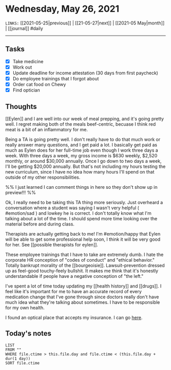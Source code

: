 # Wednesday, May 26, 2021
`LINKS:` [[2021-05-25|previous]]  | [[21-05-27|next]] | [[2021-05 May|month]] | [[journal]]
#daily

---
## Tasks
- [x] Take medicine
- [x] Work out
- [x] Update deadline for income attestation (30 days from first paycheck)
- [x] Do employee trainings that I forgot about
- [X] Order cat food on Chewy
- [x] Find optician

## Thoughts
[[Eylen]] and I are well into our week of meal prepping, and it's going pretty well. I regret making both of the meals beef-centric, becuase I think red meat is a bit of an inflammatory for me. 

Being a TA is going pretty well. I don't really have to do that much work or really answer many questions, and I get paid a lot. I basically get paid as much as Eylen does for her full-time job even though I work three days a week. With three days a week, my gross income is $630 weekly, $2,520 monthly, or around $30,000 annually. Once I go down to two days a week, I'll be getting $20,000 annually. But that's not including my hours testing the new curriculum, since I have no idea how many hours I'll spend on that outside of my other responsibilities.

%% I just learned I can comment things in here so they don't show up in preview!!! %%

Ok, I really need to be taking this TA thing more seriously. Just overheard a conversation where a student was saying I wasn't very helpful ( #emotion/sad ) and lowkey he is correct. I don't totally know what I'm talking about a lot of the time. I should spend more time looking over the material before and during class. 

Therapists are actually getting back to me! I'm #emotion/happy that Eylen will be able to get some professional help soon, I think it will be very good for her. See [[possible therapists for eylen]].

These employee trainings that I have to take are extremely dumb. I hate the corporate HR conception of "codes of conduct" and "ethical behavior." Totally bankrupt morality of the [[bourgeoisie]]. Lawsuit-prevention dressed up as feel-good touchy-feely bullshit. It makes me think that it's honestly understandable if people have a negative conception of "the left."

I've spent a lot of time today updating my [[health history]] and [[drugs]]. I feel like it's important for me to have an accurate record of every medication change that I've gone through since doctors really don't have much idea what they're talking about sometimes. I have to be responsible for my own health. 

I found an optical place that accepts my insurance. I can go [here](https://www.google.com/maps/place/Globe+Optical/@47.6126739,-122.3373106,16.13z/data=!3m1!5s0x5490154b7411fba1:0x15c1bcf9d77eb665!4m13!1m7!3m6!1s0x5490154b7701c899:0x2242be7f659aa983!2s2008+5th+Ave,+Seattle,+WA+98121!3b1!8m2!3d47.6142033!4d-122.3394108!3m4!1s0x5490154ad83ff1ed:0xe2478428337944eb!8m2!3d47.6141424!4d-122.3394434?hl=en). 

## Today's notes
```dataview
LIST 
FROM ""
WHERE file.ctime > this.file.day and file.ctime < (this.file.day + dur(1 day))
SORT file.ctime
```
